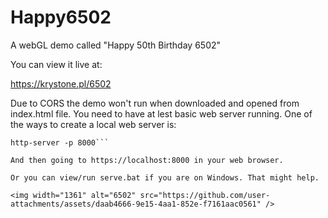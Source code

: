 # Happy6502
A webGL demo called "Happy 50th Birthday 6502"

You can view it live at:

https://krystone.pl/6502

Due to CORS the demo won't run when downloaded and opened from index.html file. You need to have at lest basic web server running. One of the ways to create a local web server is:

```npm install -g http-server
http-server -p 8000```

And then going to https://localhost:8000 in your web browser.

Or you can view/run serve.bat if you are on Windows. That might help.

<img width="1361" alt="6502" src="https://github.com/user-attachments/assets/daab4666-9e15-4aa1-852e-f7161aac0561" />
